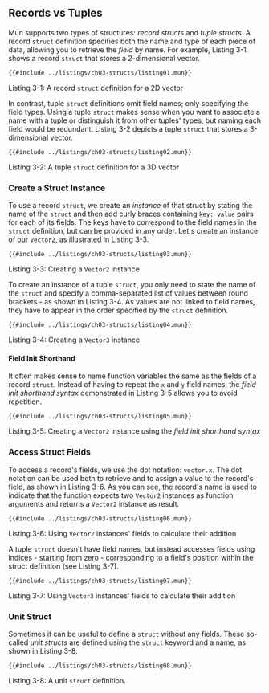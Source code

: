 ## Records vs Tuples

Mun supports two types of structures: _record structs_ and _tuple structs_. A record `struct`
definition specifies both the name and type of each piece of data, allowing you to retrieve the
_field_ by name. For example, Listing 3-1 shows a record `struct` that stores a 2-dimensional
vector.

<!-- HACK: Add an extension to support hiding of Mun code -->
```rust,ignore 
{{#include ../listings/ch03-structs/listing01.mun}}
```

<span class="caption">Listing 3-1: A record `struct` definition for a 2D vector</span>

In contrast, tuple `struct` definitions omit field names; only specifying the field types. Using a tuple `struct` makes sense when you want to associate a name with a tuple or distinguish it from
other tuples' types, but naming each field would be redundant. Listing 3-2 depicts a tuple `struct`
that stores a 3-dimensional vector.

<!-- HACK: Add an extension to support hiding of Mun code -->
```rust,ignore 
{{#include ../listings/ch03-structs/listing02.mun}}
```

<span class="caption">Listing 3-2: A tuple `struct` definition for a 3D vector</span>

### Create a Struct Instance

To use a record `struct`, we create an _instance_ of that struct by stating the name of the
`struct` and then add curly braces containing `key: value` pairs for each of its fields. The keys
have to correspond to the field names in the `struct` definition, but can be provided in any order.
Let's create an instance of our `Vector2`, as illustrated in Listing 3-3.

<!-- HACK: Add an extension to support hiding of Mun code -->
```rust,ignore 
{{#include ../listings/ch03-structs/listing03.mun}}
```

<span class="caption">Listing 3-3: Creating a `Vector2` instance</span>

To create an instance of a tuple `struct`, you only need to state the name of the `struct` and
specify a comma-separated list of values between round brackets - as shown in Listing 3-4. As
values are not linked to field names, they have to appear in the order specified by the `struct`
definition.

<!-- HACK: Add an extension to support hiding of Mun code -->
```rust,ignore 
{{#include ../listings/ch03-structs/listing04.mun}}
```

<span class="caption">Listing 3-4: Creating a `Vector3` instance</span>

#### Field Init Shorthand

It often makes sense to name function variables the same as the fields of a record `struct`.
Instead of having to repeat the `x` and `y` field names, the _field init shorthand syntax_
demonstrated in Listing 3-5 allows you to avoid repetition.

<!-- HACK: Add an extension to support hiding of Mun code -->
```rust,ignore 
{{#include ../listings/ch03-structs/listing05.mun}}
```

<span class="caption">Listing 3-5: Creating a `Vector2` instance using the _field init shorthand syntax_
</span>

### Access Struct Fields

To access a record's fields, we use the dot notation: `vector.x`. The dot notation can be used both
to retrieve and to assign a value to the record's field, as shown in Listing 3-6. As you can see,
the record's name is used to indicate that the function expects two `Vector2` instances as function
arguments and returns a `Vector2` instance as result.

<!-- HACK: Add an extension to support hiding of Mun code -->
```rust,ignore 
{{#include ../listings/ch03-structs/listing06.mun}}
```

<span class="caption">Listing 3-6: Using `Vector2` instances' fields to calculate their addition
</span>

A tuple `struct` doesn't have field names, but instead accesses fields using indices - starting
from zero - corresponding to a field's position within the struct definition (see Listing 3-7).

<!-- HACK: Add an extension to support hiding of Mun code -->
```rust,ignore 
{{#include ../listings/ch03-structs/listing07.mun}}
```

<span class="caption">Listing 3-7: Using `Vector3` instances' fields to calculate their addition
</span>

### Unit Struct

Sometimes it can be useful to define a `struct` without any fields. These so-called _unit structs_
are defined using the `struct` keyword and a name, as shown in Listing 3-8.

<!-- HACK: Add an extension to support hiding of Mun code -->
```rust,ignore 
{{#include ../listings/ch03-structs/listing08.mun}}
```

<span class="caption">Listing 3-8: A unit `struct` definition.</span>

